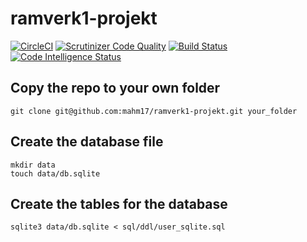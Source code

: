 # ramverk1-projekt
[![CircleCI](https://circleci.com/gh/mahm17/ramverk1-projekt.svg?style=svg)](https://circleci.com/gh/mahm17/ramverk1-projekt)
[![Scrutinizer Code Quality](https://scrutinizer-ci.com/g/mahm17/ramverk1-projekt/badges/quality-score.png?b=master)](https://scrutinizer-ci.com/g/mahm17/ramverk1-projekt/?branch=master)
[![Build Status](https://scrutinizer-ci.com/g/mahm17/ramverk1-projekt/badges/build.png?b=master)](https://scrutinizer-ci.com/g/mahm17/ramverk1-projekt/build-status/master)
[![Code Intelligence Status](https://scrutinizer-ci.com/g/mahm17/ramverk1-projekt/badges/code-intelligence.svg?b=master)](https://scrutinizer-ci.com/code-intelligence)

Copy the repo to your own folder
----------------

```
git clone git@github.com:mahm17/ramverk1-projekt.git your_folder
```

Create the database file
--------

```
mkdir data
touch data/db.sqlite
```

Create the tables for the database
----------------------

```
sqlite3 data/db.sqlite < sql/ddl/user_sqlite.sql
```
